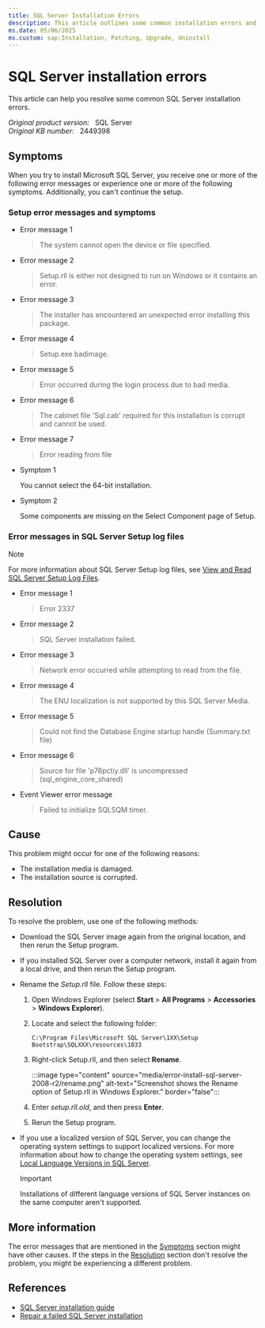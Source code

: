 ```yaml
---
title: SQL Server Installation Errors
description: This article outlines some common installation errors and provides a solution to complete a successful installation. 
ms.date: 05/06/2025
ms.custom: sap:Installation, Patching, Upgrade, Uninstall
---
```

# SQL Server installation errors

This article can help you resolve some common SQL Server installation errors.

_Original product version:_ &nbsp; SQL Server  
_Original KB number:_ &nbsp; 2449398

## Symptoms

When you try to install Microsoft SQL Server, you receive one or more of the following error messages or experience one or more of the following symptoms. Additionally, you can't continue the setup.

### Setup error messages and symptoms

- Error message 1

  > The system cannot open the device or file specified.

- Error message 2

  > Setup.rll is either not designed to run on Windows or it contains an error.

- Error message 3

  > The installer has encountered an unexpected error installing this package.

- Error message 4

  > Setup.exe badimage.

- Error message 5

  > Error occurred during the login process due to bad media.

- Error message 6

  > The cabinet file 'Sql.cab' required for this installation is corrupt and cannot be used.

- Error message 7

  > Error reading from file

- Symptom 1

  You cannot select the 64-bit installation.

- Symptom 2

  Some components are missing on the Select Component page of Setup.

### Error messages in SQL Server Setup log files

> [!NOTE]
> For more information about SQL Server Setup log files, see [View and Read SQL Server Setup Log Files](/sql/database-engine/install-windows/view-and-read-sql-server-setup-log-files).

- Error message 1

  > Error 2337

- Error message 2

  > SQL Server installation failed.

- Error message 3

  > Network error occurred while attempting to read from the file.

- Error message 4

  > The ENU localization is not supported by this SQL Server Media.

- Error message 5

  > Could not find the Database Engine startup handle (Summary.txt file)

- Error message 6

  > Source for file 'p76pctiy.dll' is uncompressed (sql_engine_core_shared)

- Event Viewer error message

  > Failed to initialize SQLSQM timer.

## Cause

This problem might occur for one of the following reasons:

- The installation media is damaged.
- The installation source is corrupted.

## Resolution

To resolve the problem, use one of the following methods:

- Download the SQL Server image again from the original location, and then rerun the Setup program.

- If you installed SQL Server over a computer network, install it again from a local drive, and then rerun the Setup program.

- Rename the *Setup.rll* file. Follow these steps:

    1. Open Windows Explorer (select **Start** > **All Programs** > **Accessories** > **Windows Explorer**).

    2. Locate and select the following folder:

       `C:\Program Files\Microsoft SQL Server\1XX\Setup Bootstrap\SQLXXX\resources\1033`

    3. Right-click Setup.rll, and then select **Rename**.

       :::image type="content" source="media/error-install-sql-server-2008-r2/rename.png" alt-text="Screenshot shows the Rename option of Setup.rll in Windows Explorer." border="false":::

    4. Enter *setup.rll.old*, and then press **Enter**.

    5. Rerun the Setup program.

- If you use a localized version of SQL Server, you can change the operating system settings to support localized versions. For more information about how to change the operating system settings, see [Local Language Versions in SQL Server](/sql/sql-server/install/local-language-versions-in-sql-server).

  > [!IMPORTANT]
  > Installations of different language versions of SQL Server instances on the same computer aren't supported.

## More information

The error messages that are mentioned in the [Symptoms](#symptoms) section might have other causes. If the steps in the [Resolution](#resolution) section don't resolve the problem, you might be experiencing a different problem.

## References

- [SQL Server installation guide](/sql/database-engine/install-windows/install-sql-server)
- [Repair a failed SQL Server installation](/sql/database-engine/install-windows/repair-a-failed-sql-server-installation)
